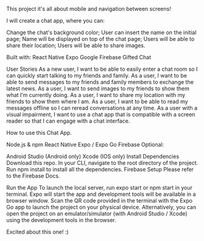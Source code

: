 This project it's all about mobile and navigation between screens!

I will create a chat app, where you can:

Change the chat's background color;
User can insert the name on the initial page;
Name will be displayed on top of the chat page;
Users will be able to share their location;
Users will be able to share images.

Built with:
React Native
Expo
Google Firebase
Gifted Chat

User Stories
As a new user, I want to be able to easily enter a chat room so I can quickly start talking to my
friends and family.
As a user, I want to be able to send messages to my friends and family members to exchange
the latest news.
As a user, I want to send images to my friends to show them what I’m currently doing.
As a user, I want to share my location with my friends to show them where I am.
As a user, I want to be able to read my messages offline so I can reread conversations at any
time.
As a user with a visual impairment, I want to use a chat app that is compatible with a screen
reader so that I can engage with a chat interface.

How to use this Chat App.

Node.js & npm
React Native
Expo / Expo Go
Firebase
Optional:

Android Studio (Android only)
Xcode (IOS only)
Install Dependencies
Download this repo.
In your CLI, navigate to the root directory of the project.
Run npm install to install all the dependencies.
Firebase Setup
Please refer to the Firebase Docs.

Run the App
To launch the local server, run expo start or npm start in your terminal.
Expo will start the app and development tools will be available in a browser window. Scan the QR code provided in the terminal with the Expo Go app to launch the project on your physical device. Alternatively, you can open the project on an emulator/simulator (with Android Studio / Xcode) using the development tools in the browser.

Excited about this one! :)
